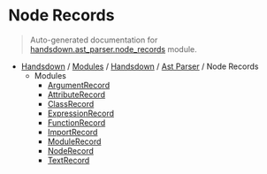 # Node Records

> Auto-generated documentation for [handsdown.ast_parser.node_records](https://github.com/vemel/handsdown/blob/master/handsdown/ast_parser/node_records/__init__.py) module.

- [Handsdown](../../../README.md#-handsdown---python-documentation-generator) / [Modules](../../../MODULES.md#modules) / [Handsdown](../../index.md#handsdown) / [Ast Parser](../index.md#ast-parser) / Node Records
  - Modules
    - [ArgumentRecord](argument_record.md#argumentrecord)
    - [AttributeRecord](attribute_record.md#attributerecord)
    - [ClassRecord](class_record.md#classrecord)
    - [ExpressionRecord](expression_record.md#expressionrecord)
    - [FunctionRecord](function_record.md#functionrecord)
    - [ImportRecord](import_record.md#importrecord)
    - [ModuleRecord](module_record.md#modulerecord)
    - [NodeRecord](node_record.md#noderecord)
    - [TextRecord](text_record.md#textrecord)
